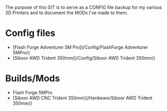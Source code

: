 The purpose of this GIT is to serve as a CONFIG file backup for my various 3D Printers and to document the MODs I've made to them.
# Config files
- [Flash Forge Adventurer 5M Pro](/Config/FlashForge Adventurer 5MPro/)
- [Siboor AWD Trident 350mm](/Config/Siboor AWD Trident 350mm/)
# Builds/Mods
- Flash Forge 5MPro
- [Siboor AWD CNC Trident 350mm](/Hardware/Siboor AWD Trident 350mm/)
